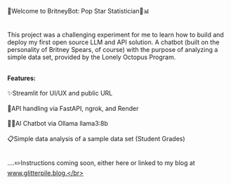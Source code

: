 <br>💃Welcome to BritneyBot: Pop Star Statistician🎤📊</br>

<br>This project was a challenging experiment for me to learn how to build and deploy my first open source LLM and API solution. A chatbot (built on the personality of Britney Spears, of course) with the purpose of analyzing a simple data set, provided by the Lonely Octopus Program.</br>

<br>**Features:**</br>
<br>✨Streamlit for UI/UX and public URL</br>
<br>📢API handling via FastAPI, ngrok, and Render</br>
<br>👩‍🏫AI Chatbot via Ollama llama3:8b</br>
<br>📋Simple data analysis of a sample data set (Student Grades)</br>

<br>....✏️Instructions coming soon, either here or linked to my blog at www.glitterpile.blog.</br>